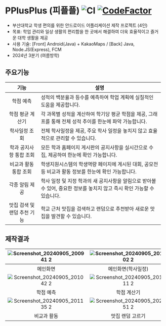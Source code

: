 # PPlusPlus (피플플) ![CI](https://github.com/PNU-PPP/PPP/actions/workflows/android.yml/badge.svg) [![CodeFactor](https://www.codefactor.io/repository/github/pnu-ppp/ppp/badge)](https://www.codefactor.io/repository/github/pnu-ppp/ppp)
- 부산대학교 학생 편의를 위한 안드로이드 어플리케이션 제작 프로젝트 (4인)
- 목표: 학업 관리와 일상 생활의 편리함을 한 곳에서 해결하여 더욱 효율적이고 즐거운 대학 생활을 제공
- 사용 기술: [Front] Android(Java) + KakaoMaps / [Back] Java, Node.JS(Express), FCM
- 2024년 3분기 (여름방학)

## 주요기능
기능|설명
:--:|--
학점 예측 | 성적의 백분율과 등수를 예측하여 학업 계획에 실질적인 도움을 제공합니다.
학점 평균 계산기 | 각 과목별 성적을 계산하여 학기당 평균 학점을 제공, 그래프를 통해 전체 성적 추이를 한눈에 파악 가능합니다.
학사일정 조회 | 전체 학사일정을 제공, 주요 학사 일정을 놓치지 않고 효율적으로 관리할 수 있습니다.
학과 공지사항 통합 조회 | 모든 학과 홈페이지 게시판의 공지사항을 실시간으로 수집, 제공하여 한눈에 확인 가능합니다.
비교과 활동 통합 조회 | 학생지원시스템의 학생역량 페이지에 게시된 대회, 공모전 등 비교과 활동 정보를 한눈에 확인 가능합니다.
각종 알림 제공 | 학사 일정 및 지정 학과의 새 공지사항을 알림으로 받아볼 수 있어, 중요한 정보를 놓치지 않고 즉시 확인 가능할 수 있습니다.
맛집 검색 및 랜덤 추천 기능 | 학교 근처 맛집을 검색하고 랜덤으로 추천받아 새로운 맛집을 발견할 수 있습니다.

## 제작결과
![Screenshot_20240905_200941 2](https://github.com/user-attachments/assets/f46e2de3-31c4-4f91-81fc-528b68a1f549)|![Screenshot_20240905_201002 2](https://github.com/user-attachments/assets/bcffac18-c35b-4f56-b5ec-241972e4c57c)|![Screenshot_20240905_203631 2](https://github.com/user-attachments/assets/7c2025bd-03b6-40de-848d-c33f67531e5b)|![Screenshot_20240905_202929 2](https://github.com/user-attachments/assets/ba510277-792f-4a86-bcaf-3fa04a03f50d)
:--:|:--:|:--:|:--:
메인화면|메인화면(학사일정)|메인화면(학사일정)|내 정보 수정
![Screenshot_20240905_201042 2](https://github.com/user-attachments/assets/a0df0666-361a-41a6-b225-cbc5f001df05)|![Screenshot_20240905_201111 2](https://github.com/user-attachments/assets/8d15ac04-cde4-48d4-89e3-42c758619136)|![Screenshot_20240905_201118 2](https://github.com/user-attachments/assets/7c3d2334-ebdc-426b-bb11-d29aa0326106)|![Screenshot_20240905_201127 2](https://github.com/user-attachments/assets/4d3fd7d7-e166-4cf8-8307-a09ef25c57f6)
학점 예측|학점 계산기|에브리타임 시간표 연동|학과/대학원 공지
![Screenshot_20240905_201135 2](https://github.com/user-attachments/assets/0c310da7-ee72-4655-bdd3-756db33e0798)|![Screenshot_20240905_202851 2](https://github.com/user-attachments/assets/90aeef3c-c7b2-4d6e-bf27-b0c88e743635)|![Screenshot_20240905_204318](https://github.com/user-attachments/assets/203f61e8-c2f5-45bf-92fa-63531caf46bf)
비교과 활동|맛집 랜덤 고르기|각종 공지 알람(FCM)

